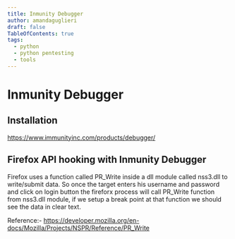 ```yaml
---
title: Inmunity Debugger
author: amandaguglieri
draft: false
TableOfContents: true
tags:
  - python
  - python pentesting
  - tools
---
```


# Inmunity Debugger

## Installation

https://www.immunityinc.com/products/debugger/


## Firefox API hooking with Inmunity Debugger

Firefox uses a function called PR_Write inside a dll module  called nss3.dll to write/submit data.  So once  the target enters his username and password and click  on login button the fireforx process will call  PR_Write function from nss3.dll module, if we setup a break point at that function we should see the data in clear text. 

Reference:-  https://developer.mozilla.org/en-docs/Mozilla/Projects/NSPR/Reference/PR_Write 